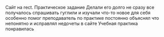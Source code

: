 Сайт на rect. Практическое задание Делали его долго не сразу все получалось спрашивать гуглили и изучали что-то новое для себя особенно помог преподаватель по практике постоянно объяснял что непонятно и исправлял недочеты в сайте Учебная практика понравилась
